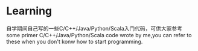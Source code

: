 # Learning
自学期间自己写的一些C/C++/Java/Python/Scala入门代码，可供大家参考
some primer C/C++/Java/Python/Scala code wrote by me,you can refer to these when you don't konw how to start programming. 
